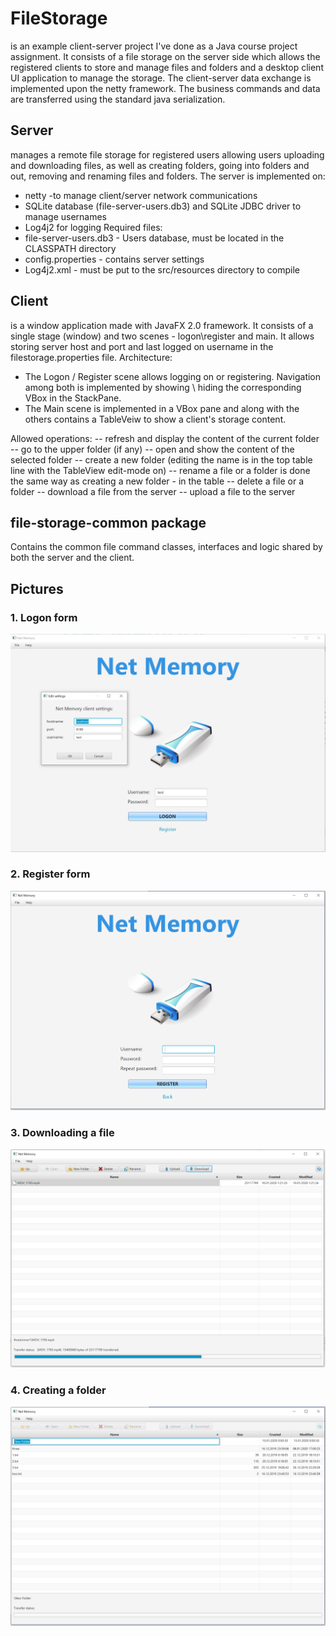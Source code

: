 # FileStorage
is an example client-server project I've done as a Java course project assignment. It consists of a file storage on the server side which allows the registered clients to store and manage files and folders and a desktop client UI application to manage the storage. The client-server data exchange is implemented upon the netty framework. The business commands and data are transferred using the standard java serialization.

## Server
manages a remote file storage for registered users allowing users uploading and downloading files, as well as creating folders, going into folders and out, removing and renaming files and folders.
The server is implemented on:
- netty -to manage client/server network communications
- SQLite database (file-server-users.db3) and SQLite JDBC driver to manage usernames
- Log4j2 for logging
Required files:
- file-server-users.db3 - Users database, must be located in the CLASSPATH directory
- config.properties - contains server settings
- Log4j2.xml - must be put to the src/resources directory to compile

## Client
is a window application made with JavaFX 2.0  framework. It consists of a single stage (window) and two scenes - logon\register and main. It allows storing server host and port and last logged on username in the filestorage.properties file.
Architecture:
- The Logon / Register scene allows logging on or registering. Navigation among both is implemented by showing \ hiding the corresponding VBox in the StackPane.
- The Main scene is implemented in a VBox pane and along with the others contains a TableVeiw to show a client's storage content. 

Allowed operations:
-- refresh and display the content of the current folder
-- go to the upper folder (if any)
-- open and show the content of the selected folder
-- create a new folder (editing the name is in the top table line with the TableView edit-mode on)
-- rename a file or a folder is done the same way as creating a new folder - in the table
-- delete a file or a folder
-- download a file from the server
-- upload a file to the server

## file-storage-common package
Contains the common file command classes, interfaces and logic shared by both the server and the client.

## Pictures
### 1. Logon form
![](Pictures/FileStorage_logon.png)

### 2. Register form
![](Pictures/FileStorage_register.png)

### 3. Downloading a file
![](Pictures/FileStorage_downloading.png)

### 4. Creating a folder
![](Pictures/FileStorage_new_folder.png)
